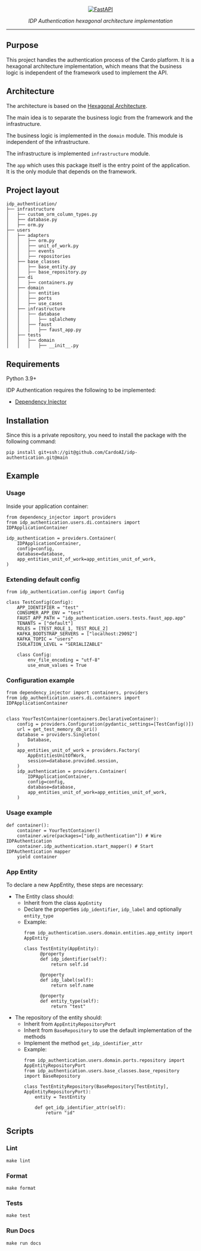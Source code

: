 <p align="center">
  <a href="https://cardoai.com/"><img src="https://cardoai.com/wp-content/themes/yootheme/cache/logo-cardo-negativo-cd27a0ee.webp" alt="FastAPI"></a>
</p>
<p align="center">
    <em>IDP Authentication hexagonal architecture implementation</em>
</p>

---

## Purpose

This project handles the authentication process of the Cardo platform. It is a hexagonal architecture implementation, which means that the business logic is independent of the framework used to implement the API.



## Architecture

The architecture is based on the [Hexagonal Architecture](https://en.wikipedia.org/wiki/Hexagonal_architecture_(software)).

The main idea is to separate the business logic from the framework and the infrastructure.

The business logic is implemented in the `domain` module. This module is independent of the infrastructure.

The infrastructure is implemented `infrastructure` module.

The `app` which uses this package itself is the entry point of the application. It is the only module that depends on the framework.


## Project layout

    idp_authentication/
    ├── infrastructure
    │   ├── custom_orm_column_types.py
    │   ├── database.py
    │   ├── orm.py
    ├── users
    │   ├── adapters
    │   │   ├── orm.py
    │   │   ├── unit_of_work.py
    │   │   ├── events
    │   │   ├── repositories
    │   ├── base_classes
    │   │   ├── base_entity.py
    │   │   ├── base_repository.py
    │   ├── di
    │   │   ├── containers.py
    │   ├── domain
    │   │   ├── entities
    │   │   ├── ports
    │   │   ├── use_cases
    │   ├── infrastructure
    │   │   ├── database
    │   │   │   ├── sqlalchemy
    │   │   ├── faust
    │   │   │   ├── faust_app.py
    │   ├── tests
    │   │   ├── domain
    │   │   │   ├── __init__.py


## Requirements

Python 3.9+

IDP Authentication requires the following to be implemented:

* <a href="https://python-dependency-injector.ets-labs.org/" class="external-link" target="_blank">Dependency Injector</a>


## Installation
Since this is a private repository, you need to install the package with the following command:

    pip install git+ssh://git@github.com/CardoAI/idp-authentication.git@main


## Example

### Usage
Inside your application container:

    from dependency_injector import providers
    from idp_authentication.users.di.containers import IDPApplicationContainer

    idp_authentication = providers.Container(
        IDPApplicationContainer,
        config=config,
        database=database,
        app_entities_unit_of_work=app_entities_unit_of_work,
    )


### Extending default config
    from idp_authentication.config import Config
    
    class TestConfig(Config):
        APP_IDENTIFIER = "test"
        CONSUMER_APP_ENV = "test"
        FAUST_APP_PATH = "idp_authentication.users.tests.faust_app.app"
        TENANTS = ["default"]
        ROLES = [TEST_ROLE_1, TEST_ROLE_2]
        KAFKA_BOOTSTRAP_SERVERS = ["localhost:29092"]
        KAFKA_TOPIC = "users"
        ISOLATION_LEVEL = "SERIALIZABLE"
    
        class Config:
            env_file_encoding = "utf-8"
            use_enum_values = True


### Configuration example
    from dependency_injector import containers, providers
    from idp_authentication.users.di.containers import IDPApplicationContainer
    

    class YourTestContainer(containers.DeclarativeContainer):
        config = providers.Configuration(pydantic_settings=[TestConfig()])
        url = get_test_memory_db_uri()
        database = providers.Singleton(
            Database,
        )
        app_entities_unit_of_work = providers.Factory(
            AppEntitiesUnitOfWork,
            session=database.provided.session,
        )
        idp_authentication = providers.Container(
            IDPApplicationContainer,
            config=config,
            database=database,
            app_entities_unit_of_work=app_entities_unit_of_work,
        )


### Usage example

    def container():
        container = YourTestContainer()
        container.wire(packages=["idp_authentication"]) # Wire IDPAuthentication
        container.idp_authentication.start_mapper() # Start IDPAuthentication mapper
        yield container


### App Entity

To declare a new AppEntity, these steps are necessary:
- The Entity class should:
  - Inherit from the class `AppEntity`
  - Declare the properties `idp_identifier`, `idp_label` and optionally `entity_type`
  - Example:
    ```python3
    from idp_authentication.users.domain.entities.app_entity import AppEntity
    
    class TestEntity(AppEntity):
          @property
          def idp_identifier(self):
              return self.id
          
          @property
          def idp_label(self):
              return self.name
    
          @property
          def entity_type(self):
              return "test"
    ```
- The repository of the entity should:
  - Inherit from `AppEntityRepositoryPort`
  - Inherit from `BaseRepository` to use the default implementation of the methods
  - Implement the method `get_idp_identifier_attr`
  - Example:
    ```python3
    from idp_authentication.users.domain.ports.repository import AppEntityRepositoryPort
    from idp_authentication.users.base_classes.base_repository import BaseRepository
    
    class TestEntityRepository(BaseRepository[TestEntity], AppEntityRepositoryPort):
        entity = TestEntity    
    
        def get_idp_identifier_attr(self):
            return "id"
    ```


## Scripts

### Lint 

    make lint


### Format 

    make format


### Tests

    make test


### Run Docs

    make run docs

